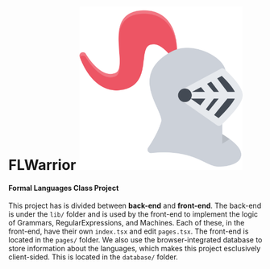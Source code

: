 
# FLWarrior <img src="./src/assets/knight.svg" width="324" height="324">
#### Formal Languages Class Project

This project has is divided between **back-end** and **front-end**.
The back-end is under the `lib/` folder and is used by the front-end to implement the logic of Grammars, RegularExpressions, and Machines. Each of these, in the front-end, have their own `index.tsx` and edit `pages.tsx`. The front-end is located in the `pages/` folder. 
We also use the browser-integrated database to store information about the languages, which makes this project esclusively client-sided. This is located in the `database/` folder.
